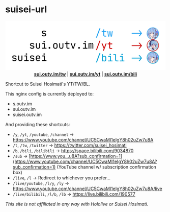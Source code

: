 # suisei-url

<p align="center">
  <img src="https://raw.githubusercontent.com/outloudvi/suisei-url/master/doc/readme.png" alt="suisei-url">
  <br />
  <a href="https://sui.outv.im/tw"><b>sui.outv.im/tw</b></a> | <a href="https://sui.outv.im/yt"><b>sui.outv.im/yt</b></a> | <a href="https://sui.outv.im/bili"><b>sui.outv.im/bili</b></a>
</p>

Shortcut to Suisei Hosimati's YT/TW/BL.

This nginx config is currently deployed to:
* s.outv.im
* sui.outv.im
* suisei.outv.im

And providing these shortcuts:
* `/y`, `/yt`, `/youtube`, `/channel` -> https://www.youtube.com/channel/UC5CwaMl1eIgY8h02uZw7u8A
* `/t`, `/tw`, `/twitter` -> https://twitter.com/suisei_hosimati
* `/b`, `/bili`, `/bilibili` -> https://space.bilibili.com/9034870
* `/sub` -> [https://www.you...u8A?sub_confirmation=1](https://www.youtube.com/channel/UC5CwaMl1eIgY8h02uZw7u8A?sub_confirmation=1) (YouTube channel w/ subscription confirmation box)
* `/live`, `/l` -> Redirect to whichever you prefer...
* `/live/youtube`, `/l/y`, `/ly` -> https://www.youtube.com/channel/UC5CwaMl1eIgY8h02uZw7u8A/live
* `/live/bilibili`, `/l/b`, `/lb` -> https://live.bilibili.com/190577

*This site is not affiliated in any way with Hololive or Suisei Hosimati.*
